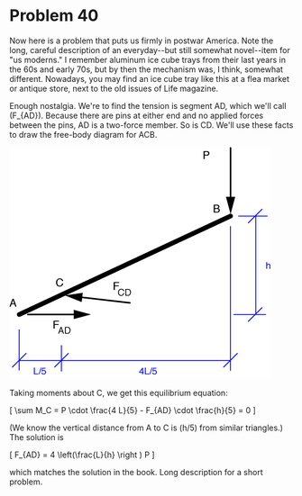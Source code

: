 # Problem 40 #

Now here is a problem that puts us firmly in postwar America. Note the long, careful description of an everyday--but still somewhat novel--item for "us moderns." I remember aluminum ice cube trays from their last years in the 60s and early 70s, but by then the mechanism was, I think, somewhat different. Nowadays, you may find an ice cube tray like this at a flea market or antique store, next to the old issues of Life magazine.

Enough nostalgia. We're to find the tension is segment AD, which we'll call \(F_{AD}\). Because there are pins at either end and no applied forces between the pins, AD is a two-force member. So is CD. We'll use these facts to draw the free-body diagram for ACB.

<img src="images/040.png" />

Taking moments about C, we get this equilibrium equation:

\[ \sum M_C = P \cdot \frac{4 L}{5} - F_{AD} \cdot \frac{h}{5} = 0 \]

(We know the vertical distance from A to C is \(h/5\) from similar triangles.) The solution is

\[ F_{AD} = 4 \left(\frac{L}{h} \right ) P \]

which matches the solution in the book. Long description for a short problem.

